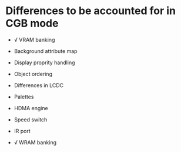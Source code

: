 # Differences to be accounted for in CGB mode

 * √ VRAM banking
 * Background attribute map
 * Display proprity handling
 * Object ordering
 * Differences in LCDC
 * Palettes

 * HDMA engine

 * Speed switch

 * IR port

 * √ WRAM banking
